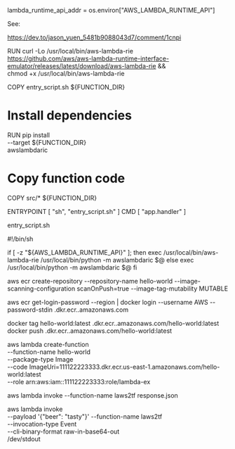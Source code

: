 lambda_runtime_api_addr = os.environ["AWS_LAMBDA_RUNTIME_API"]


See:

https://dev.to/jason_yuen_5481b9088043d7/comment/1cnpi

RUN curl -Lo /usr/local/bin/aws-lambda-rie \
    https://github.com/aws/aws-lambda-runtime-interface-emulator/releases/latest/download/aws-lambda-rie && \
    chmod +x /usr/local/bin/aws-lambda-rie

COPY entry_script.sh ${FUNCTION_DIR}

# Install dependencies
RUN pip install \
    --target ${FUNCTION_DIR} \
    awslambdaric

# Copy function code
COPY src/* ${FUNCTION_DIR}

ENTRYPOINT [ "sh", "entry_script.sh" ]
CMD [ "app.handler" ]




entry_script.sh

#!/bin/sh

if [ -z "${AWS_LAMBDA_RUNTIME_API}" ]; then
    exec /usr/local/bin/aws-lambda-rie /usr/local/bin/python -m awslambdaric $@
else
    exec /usr/local/bin/python -m awslambdaric $@
fi





aws ecr create-repository --repository-name hello-world --image-scanning-configuration scanOnPush=true --image-tag-mutability MUTABLE

aws ecr get-login-password --region <region> | docker login --username AWS --password-stdin <account>.dkr.ecr.<region>.amazonaws.com

docker tag hello-world:latest <account>.dkr.ecr.<region>.amazonaws.com/hello-world:latest
docker push <account>.dkr.ecr.<region>.amazonaws.com/hello-world:latest

aws lambda create-function \
  --function-name hello-world \
  --package-type Image \
  --code ImageUri=111122223333.dkr.ecr.us-east-1.amazonaws.com/hello-world:latest \
  --role arn:aws:iam::111122223333:role/lambda-ex


aws lambda invoke --function-name laws2tf response.json

aws lambda invoke \
--payload '{"beer": "tasty"}' --function-name laws2tf \
--invocation-type Event \
--cli-binary-format raw-in-base64-out \
/dev/stdout
